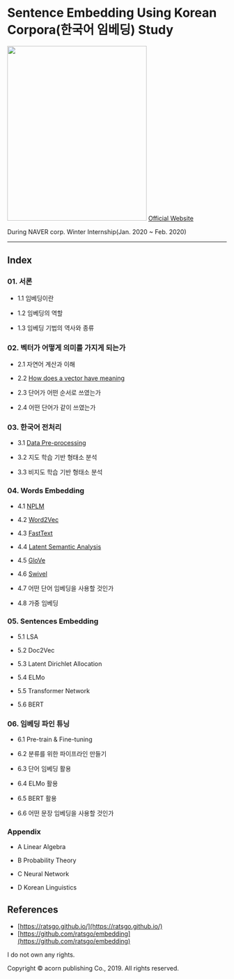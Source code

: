 # Sentence Embedding Using Korean Corpora(한국어 임베딩) Study

<img src="https://i.imgur.com/j03ENCc.jpg" width="320" height="400"> [Official Website](https://ratsgo.github.io/)

During NAVER corp. Winter Internship(Jan. 2020 ~ Feb. 2020)


---

## Index

### 01. 서론

- 1.1 임베딩이란

- 1.2 임베딩의 역할

- 1.3 임베딩 기법의 역사와 종류

### 02. 벡터가 어떻게 의미를 가지게 되는가

- 2.1 자연어 계산과 이해

- 2.2 [How does a vector have meaning](https://github.com/vctr7/NLP_Study/blob/master/ppt/How%20does%20a%20vector%20have%20meaning.pdf)

- 2.3 단어가 어떤 순서로 쓰였는가

- 2.4 어떤 단어가 같이 쓰였는가

### 03. 한국어 전처리

- 3.1 [Data Pre-processing](https://github.com/vctr7/NLP_Study/blob/master/ppt/Data%20Pre-processing.pdf)

- 3.2 지도 학습 기반 형태소 분석

- 3.3 비지도 학습 기반 형태소 분석

### 04. Words Embedding

- 4.1 [NPLM](https://github.com/vctr7/NLP_Study/blob/master/ppt/NPLM.pdf)

- 4.2 [Word2Vec](https://github.com/vctr7/NLP_Study/blob/master/ppt/Word2Vec.pdf)

- 4.3 [FastText](https://github.com/vctr7/NLP_Study/blob/master/ppt/FastText.pdf)

- 4.4 [Latent Semantic Analysis](https://github.com/vctr7/NLP_Study/blob/master/ppt/LSA.pdf)

- 4.5 [GloVe](https://github.com/vctr7/NLP_Study/blob/master/ppt/GloVE.pdf)

-	4.6 [Swivel](https://github.com/vctr7/NLP_Study/blob/master/ppt/Swivel.pdf)

- 4.7 어떤 단어 임베딩을 사용할 것인가

- 4.8 가중 임베딩



### 05. Sentences Embedding

- 5.1 LSA

- 5.2 Doc2Vec

- 5.3 Latent Dirichlet Allocation

- 5.4 ELMo

- 5.5 Transformer Network

-	5.6 BERT



### 06. 임베딩 파인 튜닝

- 6.1 Pre-train & Fine-tuning

-	6.2 분류를 위한 파이프라인 만들기

- 6.3 단어 임베딩 활용

- 6.4 ELMo 활용 

- 6.5 BERT 활용

- 6.6 어떤 문장 임베딩을 사용할 것인가



### Appendix

- A Linear Algebra

- B Probability Theory

- C Neural Network

-	D Korean Linguistics



## References

- [https://ratsgo.github.io/](https://ratsgo.github.io/)
- [https://github.com/ratsgo/embedding](https://github.com/ratsgo/embedding)




 I do not own any rights.

Copyright  © acorn publishing Co., 2019. All rights reserved. 
